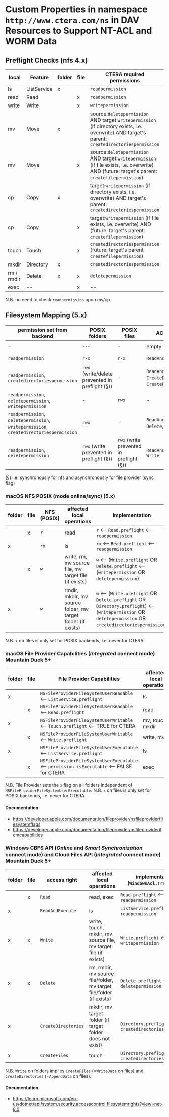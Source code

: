 # Custom Properties in namespace `http://www.ctera.com/ns` in DAV Resources to Support NT-ACL and WORM Data

## Preflight Checks (nfs 4.x)

| local      | Feature     | folder | file | CTERA required permissions                                                                                                                      | preflight |
|------------|-------------|--------|------|-------------------------------------------------------------------------------------------------------------------------------------------------|-----------|
| ls         | ListService | x      |      | `readpermission`                                                                                                                                | x         |
| read       | Read        |        | x    | `readpermission`                                                                                                                                | x         |                      
| write      | Write       |        | x    | `writepermission`                                                                                                                               | x         |
| mv         | Move        | x      |      | source:`deletepermission` AND target:`writepermission` (if directory exists, i.e. overwrite) AND target's parent: `createdirectoriespermission` | x         |
| mv         | Move        |        | x    | source:`deletepermission` AND target:`writepermission` (if file exists, i.e. overwrite) AND (future: target's parent: `createfilepermission`)   | x         |
| cp         | Copy        | x      |      | target:`writepermission` (if directory exists, i.e. overwrite) AND target's parent: `createdirectoriespermission`                               | x         |
| cp         | Copy        |        | x    | target:`writepermission` (if file exists, i.e. overwrite) AND (future: target's parent: `createfilepermission`)                                 | x         |
| touch      | Touch       |        | x    | `createdirectoriespermission` (future: target's parent `createfilepermission`)                                                                  | x         |
| mkdir      | Directory   | x      |      | `createdirectoriespermission`                                                                                                                   | x         |
| rm / rmdir | Delete      | x      | x    | `deletepermission`                                                                                                                              | x         |
| exec       | --          |        | x    | --                                                                                                                                              | --        |

N.B. no need to check `readpermission` upon mv/cp.

## Filesystem Mapping (5.x)

| permission set from backend                                                            | POSIX folders                                   | POSIX files                               | ACL folder                                                | ACL files                 | example folders                                                    | example files                                       |
|----------------------------------------------------------------------------------------|-------------------------------------------------|-------------------------------------------|-----------------------------------------------------------|---------------------------|--------------------------------------------------------------------|-----------------------------------------------------|
| -                                                                                      | `---`                                           | -                                         | empty                                                     | -                         | `/ACL test (Alex Berman)/NoAccess/`                                | -                                                   |
| `readpermission`                                                                       | `r-x`                                           | `r-x`                                     | `ReadAndExecute`                                          | `Read`                    | `/ACL test (Alex Berman)/ReadOnly/`                                | `/ACL test (Alex Berman)/ReadOnly/ReadOnly.txt`     |
| `readpermission`, `createdirectoriespermission`                                        | `rwx` (write/delete prevented in preflight (§)) | -                                         | `ReadAndExecute`, `CreateDirectories`, `CreateFiles` (!), | -                         | `/WORM test (Alex Berman)/Retention Folder (no write, no delete)/` | -                                                   |
| `readpermission`, `deletepermission`, `writepermission`                                | -                                               | `rwx`                                     | -                                                         | `Read`, `Delete`, `Write` | -                                                                  | `/ACL test (Alex Berman)/ReadWrite/Free Access.txt` |
| `readpermission`, `deletepermission`, `writepermission`, `createdirectoriespermission` | `rwx`                                           | -                                         | `ReadAndExecute`, `Delete`, `Write`                       | -                         | `/WORM test (Alex Berman)/`                                        | -                                                   |
| `readpermission`, `deletepermission`                                                   | `rwx` (write prevented in preflight (§))        | `rwx`  (write prevented in preflight (§)) | `ReadAndExecute`,  `Write`                                | `Read`, `Delete`, `Write` | -  (!)                                                             | - (!)                                               |

(§) i.e. synchronously for nfs and asynchronously for file provider (sync flag)

### macOS NFS POSIX (mode online/sync) (5.x)

| folder | file | NFS (POSIX) | affected local operations                                    | implementation                                                                                                                                             |
|--------|------|-------------|--------------------------------------------------------------|------------------------------------------------------------------------------------------------------------------------------------------------------------|
|        | x    | `r`         | read                                                         | `r` <-- `Read.preflight` <-- `readpermission`                                                                                                              |
| x      |      | `rx`        | ls                                                           | `rx` <-- `Read.preflight` <-- `readpermission`                                                                                                             |                      
|        | x    | `w`         | write, rm, mv source file, mv target file (if exists)        | `w` <--  (`Write.preflight` OR `Delete.preflight`  <-- (`writepermission` OR `deletepermission`)                                                           |
| x      |      | `w`         | rmdir, mkdir, mv source folder, mv target folder (if exists) | `w` <--  (`Write.preflight` OR `Delete.preflight` OR `Directory.preflight`) <-- (`writepermission` OR `deletepermission` OR `createdirectoriespermission`) |

N.B. `x` on files is only set for POSIX backends, i.e. never for CTERA.

### macOS File Provider Capabilities (_Integrated_ connect mode) Mountain Duck 5+

| folder | file | File Provider Capabilities                                                                 | affected local operations |
|--------|------|--------------------------------------------------------------------------------------------|---------------------------|
| x      |      | `NSFileProviderFileSystemUserReadable` <-- `ListService.preflight`                         | ls                        |
|        | x    | `NSFileProviderFileSystemUserReadable` <-- `Read.preflight`                                | read                      |
| x      |      | `NSFileProviderFileSystemUserWritable` <-- `Touch.preflight`  <-- TRUE for CTERA           | mv, touch, mkdir          |
|        | x    | `NSFileProviderFileSystemUserWritable` <-- `Write.preflight`                               | write, mv                 |
| x      |      | `NSFileProviderFileSystemUserExecutable` <-- `ListService.preflight`                       | ls                        |
|        | x    | `NSFileProviderFileSystemUserExecutable` <-- `permission.isExecutable` <-- FALSE for CTERA | exec                      |

N.B. File Provider sets the `x` flag on all folders independent of `NSFileProviderFileSystemUserExecutable`.
N.B. `x` on files is only set for POSIX backends, i.e. never for CTERA.

#### Documentation

* https://developer.apple.com/documentation/fileprovider/nsfileproviderfilesystemflags
* https://developer.apple.com/documentation/fileprovider/nsfileprovideritemcapabilities

### Windows CBFS API (_Online_ and _Smart Synchronization_ connect mode) and Cloud Files API (_Integrated_ connect mode) Mountain Duck 5+

| folder | file | access right        | affected local operations                                           | implementation (`WindowsAcl.Translate`)                 |
|--------|------|---------------------|---------------------------------------------------------------------|---------------------------------------------------------|
|        | x    | `Read`              | read, exec                                                          | `Read.preflight` <-- `readpermission`                   |                      
| x      |      | `ReadAndExecute`    | ls                                                                  | `ListService.preflight` <-- `readpermission`            |                      
| x      | x    | `Write`             | write, touch, mkdir, mv source file, mv target file (if exists)     | `Write.preflight` <-- `writepermission`                 |
| x      | x    | `Delete`            | rm, rmdir, mv source file/folder, mv target file/folder (if exists) | `Delete.preflight` <-- `deletepermission`               |
| x      |      | `CreateDirectories` | mkdir, mv target folder (if target folder does not exist)           | `Directory.preflight` <-- `createdirectoriespermission` |
| x      |      | `CreateFiles`       | touch                                                               | `Directory.preflight` <-- `createdirectoriespermission` |

N.B. `Write` on folders implies `CreateFiles` (=`WriteData` on files) and `CreateDirectories` (=`AppendData` on files).

#### Documentation

* https://learn.microsoft.com/en-us/dotnet/api/system.security.accesscontrol.filesystemrights?view=net-8.0

